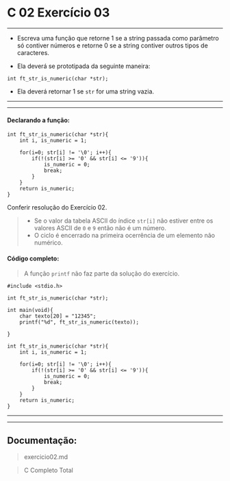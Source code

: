 # C 02 Exercício 03
---

- Escreva uma função que retorne 1 se a string passada como parâmetro só contiver números e retorne 0 se a string contiver outros tipos de caracteres.

- Ela deverá se prototipada da seguinte maneira:
```
int ft_str_is_numeric(char *str);
```

- Ela deverá retornar 1 se `str` for uma string vazia.

---
---

#### Declarando a função:
    int ft_str_is_numeric(char *str){
        int i, is_numeric = 1;

        for(i=0; str[i] != '\0'; i++){
            if(!(str[i] >= '0' && str[i] <= '9')){
                is_numeric = 0;
                break;
            }
        }
        return is_numeric;
    }

Conferir resolução do Exercício 02.
> - Se o valor da tabela ASCII do índice `str[i]` não estiver entre os valores ASCII de `0` e `9` então não é um número.
> - O ciclo é encerrado na primeira ocerrência de um elemento não numérico.

#### Código completo:

> A função `printf` não faz parte da solução do exercício.

    #include <stdio.h>

    int ft_str_is_numeric(char *str);

    int main(void){
        char texto[20] = "12345";
        printf("%d", ft_str_is_numeric(texto));

    }

    int ft_str_is_numeric(char *str){
        int i, is_numeric = 1;

        for(i=0; str[i] != '\0'; i++){
            if(!(str[i] >= '0' && str[i] <= '9')){
                is_numeric = 0;
                break;
            }
        }
        return is_numeric;
    }

---
---

## Documentação:

> exercicio02.md

> C Completo Total